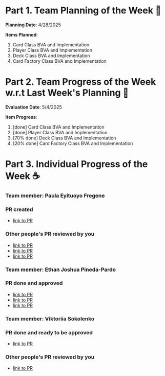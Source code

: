 # Part 1. Team Planning of the Week :ledger:
**Planning Date**: 4/28/2025

**Items Planned**:
1. Card Class BVA and Implementation
2. Player Class BVA and Implementation
3. Deck Class BVA and Implementation
4. Card Factory Class BVA and Implementation

# Part 2. Team Progress of the Week w.r.t Last Week's Planning :green_book:
**Evaluation Date**: 5/4/2025

**Item Progress**:
1. [done] Card Class BVA and Implementation
2. [done] Player Class BVA and Implementation
3. [70% done] Deck Class BVA and Implementation
4. [20% done] Card Factory Class BVA and Implementation

# Part 3. Individual Progress of the Week :coffee:

### Team member: Paula Eyituoyo Fregene
### PR created
- [link to PR](https://github.com/nu-cs-sqe/course-project-20242510-team-05-20242503/pull/20)

### Other people's PR reviewed by you
- [link to PR](https://github.com/nu-cs-sqe/course-project-20242510-team-05-20242503/pull/15)
- [link to PR](https://github.com/nu-cs-sqe/course-project-20242510-team-05-20242503/pull/16)
- [link to PR](https://github.com/nu-cs-sqe/course-project-20242510-team-05-20242503/pull/13)

### Team member: Ethan Joshua Pineda-Pardo 

### PR done and approved
- [link to PR](https://github.com/nu-cs-sqe/course-project-20242510-team-05-20242503/pull/15)
- [link to PR](https://github.com/nu-cs-sqe/course-project-20242510-team-05-20242503/pull/13)
- [link to PR](https://github.com/nu-cs-sqe/course-project-20242510-team-05-20242503/pull/12)

### Team member: Viktoriia Sokolenko

### PR done and ready to be approved
- [link to PR](https://github.com/nu-cs-sqe/course-project-20242510-team-05-20242503/pull/24)

### Other people's PR reviewed by you
- [link to PR](https://github.com/nu-cs-sqe/course-project-20242510-team-05-20242503/pull/12)
